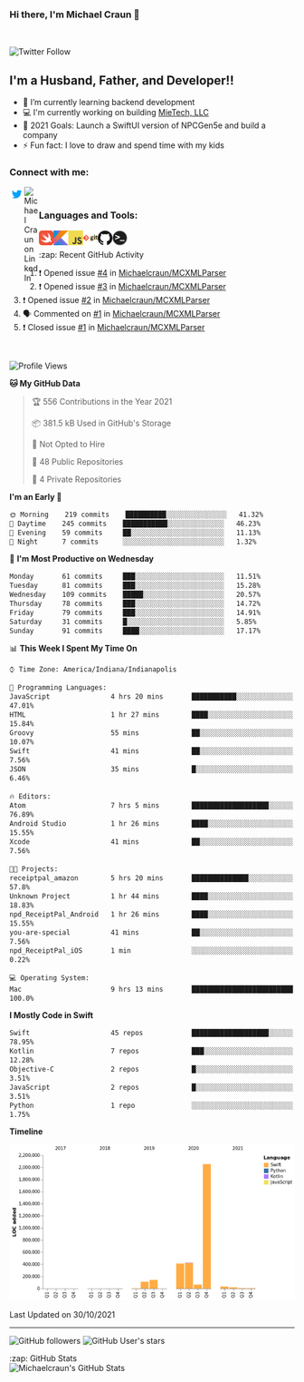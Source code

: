 ### Hi there, I'm Michael Craun 👋 

<br />

![Twitter Follow](https://img.shields.io/twitter/follow/opkurix?style=social)

## I'm a Husband, Father, and Developer!!

- 🌱 I’m currently learning backend development
- 💻 I'm currently working on building [MieTech, LLC](https://github.com/mietechnologies)
- 🥅 2021 Goals: Launch a SwiftUI version of NPCGen5e and build a company
- ⚡ Fun fact: I love to draw and spend time with my kids

### Connect with me:

[<img align="left" alt="Michael Craun on Twitter" width="26px" src="https://raw.githubusercontent.com/github/explore/80688e429a7d4ef2fca1e82350fe8e3517d3494d/topics/twitter/twitter.png" />][twitter]
[<img align="left" alt="Michael Craun on LinkedIn" width="26px" src="https://cdn.jsdelivr.net/npm/simple-icons@v3/icons/linkedin.svg" />][linkedin]

<br />

### Languages and Tools:

[<img align="left" alt="Swift" width="26px" src="https://raw.githubusercontent.com/github/explore/80688e429a7d4ef2fca1e82350fe8e3517d3494d/topics/swift/swift.png" />][swift]
[<img align="left" alt="Kotlin" width="26px" src="https://raw.githubusercontent.com/github/explore/80688e429a7d4ef2fca1e82350fe8e3517d3494d/topics/kotlin/kotlin.png" />][kotlin]
[<img align="left" alt="JavaScript" width="26px" src="https://raw.githubusercontent.com/github/explore/80688e429a7d4ef2fca1e82350fe8e3517d3494d/topics/javascript/javascript.png" />][javascript]
[<img align="left" alt="Git" width="26px" src="https://raw.githubusercontent.com/github/explore/80688e429a7d4ef2fca1e82350fe8e3517d3494d/topics/git/git.png" />]([])
[<img align="left" alt="GitHub" width="26px" src="https://raw.githubusercontent.com/github/explore/78df643247d429f6cc873026c0622819ad797942/topics/github/github.png" />][github]
[<img align="left" alt="Terminal" width="26px" src="https://raw.githubusercontent.com/github/explore/80688e429a7d4ef2fca1e82350fe8e3517d3494d/topics/terminal/terminal.png" />][terminal]

<br />
<br />

<summary>:zap: Recent GitHub Activity</summary>
  
<!--START_SECTION:activity-->
1. ❗️ Opened issue [#4](https://github.com/Michaelcraun/MCXMLParser/issues/4) in [Michaelcraun/MCXMLParser](https://github.com/Michaelcraun/MCXMLParser)
2. ❗️ Opened issue [#3](https://github.com/Michaelcraun/MCXMLParser/issues/3) in [Michaelcraun/MCXMLParser](https://github.com/Michaelcraun/MCXMLParser)
3. ❗️ Opened issue [#2](https://github.com/Michaelcraun/MCXMLParser/issues/2) in [Michaelcraun/MCXMLParser](https://github.com/Michaelcraun/MCXMLParser)
4. 🗣 Commented on [#1](https://github.com/Michaelcraun/MCXMLParser/issues/1) in [Michaelcraun/MCXMLParser](https://github.com/Michaelcraun/MCXMLParser)
5. ❗️ Closed issue [#1](https://github.com/Michaelcraun/MCXMLParser/issues/1) in [Michaelcraun/MCXMLParser](https://github.com/Michaelcraun/MCXMLParser)
<!--END_SECTION:activity-->
  
<br />
  
<!--START_SECTION:waka-->
![Profile Views](http://img.shields.io/badge/Profile%20Views-0-blue)

**🐱 My GitHub Data** 

> 🏆 556 Contributions in the Year 2021
 > 
> 📦 381.5 kB Used in GitHub's Storage 
 > 
> 🚫 Not Opted to Hire
 > 
> 📜 48 Public Repositories 
 > 
> 🔑 4 Private Repositories  
 > 
**I'm an Early 🐤** 

```text
🌞 Morning    219 commits    ██████████░░░░░░░░░░░░░░░   41.32% 
🌆 Daytime    245 commits    ███████████░░░░░░░░░░░░░░   46.23% 
🌃 Evening    59 commits     ██░░░░░░░░░░░░░░░░░░░░░░░   11.13% 
🌙 Night      7 commits      ░░░░░░░░░░░░░░░░░░░░░░░░░   1.32%

```
📅 **I'm Most Productive on Wednesday** 

```text
Monday       61 commits     ███░░░░░░░░░░░░░░░░░░░░░░   11.51% 
Tuesday      81 commits     ███░░░░░░░░░░░░░░░░░░░░░░   15.28% 
Wednesday    109 commits    █████░░░░░░░░░░░░░░░░░░░░   20.57% 
Thursday     78 commits     ███░░░░░░░░░░░░░░░░░░░░░░   14.72% 
Friday       79 commits     ███░░░░░░░░░░░░░░░░░░░░░░   14.91% 
Saturday     31 commits     █░░░░░░░░░░░░░░░░░░░░░░░░   5.85% 
Sunday       91 commits     ████░░░░░░░░░░░░░░░░░░░░░   17.17%

```


📊 **This Week I Spent My Time On** 

```text
⌚︎ Time Zone: America/Indiana/Indianapolis

💬 Programming Languages: 
JavaScript               4 hrs 20 mins       ███████████░░░░░░░░░░░░░░   47.01% 
HTML                     1 hr 27 mins        ████░░░░░░░░░░░░░░░░░░░░░   15.84% 
Groovy                   55 mins             ██░░░░░░░░░░░░░░░░░░░░░░░   10.07% 
Swift                    41 mins             ██░░░░░░░░░░░░░░░░░░░░░░░   7.56% 
JSON                     35 mins             █░░░░░░░░░░░░░░░░░░░░░░░░   6.46%

🔥 Editors: 
Atom                     7 hrs 5 mins        ███████████████████░░░░░░   76.89% 
Android Studio           1 hr 26 mins        ████░░░░░░░░░░░░░░░░░░░░░   15.55% 
Xcode                    41 mins             ██░░░░░░░░░░░░░░░░░░░░░░░   7.56%

🐱‍💻 Projects: 
receiptpal_amazon        5 hrs 20 mins       ██████████████░░░░░░░░░░░   57.8% 
Unknown Project          1 hr 44 mins        ████░░░░░░░░░░░░░░░░░░░░░   18.83% 
npd_ReceiptPal_Android   1 hr 26 mins        ████░░░░░░░░░░░░░░░░░░░░░   15.55% 
you-are-special          41 mins             ██░░░░░░░░░░░░░░░░░░░░░░░   7.56% 
npd_ReceiptPal_iOS       1 min               ░░░░░░░░░░░░░░░░░░░░░░░░░   0.22%

💻 Operating System: 
Mac                      9 hrs 13 mins       █████████████████████████   100.0%

```

**I Mostly Code in Swift** 

```text
Swift                    45 repos            ███████████████████░░░░░░   78.95% 
Kotlin                   7 repos             ███░░░░░░░░░░░░░░░░░░░░░░   12.28% 
Objective-C              2 repos             █░░░░░░░░░░░░░░░░░░░░░░░░   3.51% 
JavaScript               2 repos             █░░░░░░░░░░░░░░░░░░░░░░░░   3.51% 
Python                   1 repo              ░░░░░░░░░░░░░░░░░░░░░░░░░   1.75%

```


**Timeline**

![Chart not found](https://raw.githubusercontent.com/Michaelcraun/Michaelcraun/main/charts/bar_graph.png) 


 Last Updated on 30/10/2021
<!--END_SECTION:waka-->

---
  
![GitHub followers](https://img.shields.io/github/followers/Michaelcraun?style=social)
![GitHub User's stars](https://img.shields.io/github/stars/Michaelcraun?style=social)
  
<summary>:zap: GitHub Stats</summary>

<img align="left" alt="Michaelcraun's GitHub Stats" src="https://github-readme-stats-8frbydxfs-michaelcraun.vercel.app/api?username=Michaelcraun" />

[twitter]: https://twitter.com/opkurix
[linkedin]: https://linkedin.com/in/michael-craun
[swift]: https://developer.apple.com/swift/
[kotlin]: https://kotlinlang.org
[javascript]: https://www.javascript.com
[github]: https://github.com/
[terminal]: https://en.wikipedia.org/wiki/Terminal_(macOS)
